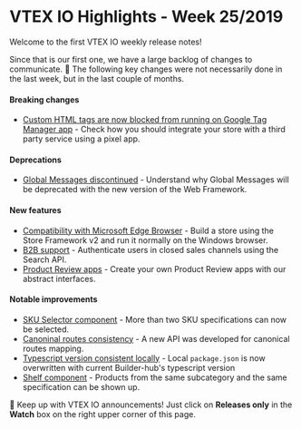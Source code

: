 # VTEX IO Highlights - Week 25/2019

Welcome to the first VTEX IO weekly release notes!

Since that is our first one, we have a large backlog of changes to communicate. 🚀 
The following key changes were not necessarily done in the last week, but in the last couple of months.

#### Breaking changes

-  [Custom HTML tags are now blocked from running on Google Tag Manager app](https://github.com/vtex-apps/release-notes/blob/master/2019-week-25/custom-html-tags-are-now-blocked-from-running-on-google-tag-manager-app.md) - Check how you should integrate your store with a third party service using a pixel app. 

#### Deprecations

- [Global Messages discontinued](https://github.com/vtex-apps/release-notes/blob/master/2019-week-25/global-messages-discontinued.md) - Understand why Global Messages will be deprecated with the new version of the Web Framework. 

#### New features

- [Compatibility with Microsoft Edge Browser](https://github.com/vtex-apps/release-notes/blob/master/2019-week-25/compatibility-with-microsoft-edge-browser.md) - Build a store using the Store Framework v2 and run it normally on the Windows browser. 
- [B2B support](https://github.com/vtex-apps/release-notes/blob/master/2019-week-25/B2B-support.md) - Authenticate users in closed sales channels using the Search API. 
- [Product Review apps](https://github.com/vtex-apps/release-notes/blob/master/2019-week-25/product-review-apps.md) - Create your own Product Review apps with our abstract interfaces. 

#### Notable improvements

- [SKU Selector component](https://github.com/vtex-apps/release-notes/blob/master/2019-week-25/sku-selector-component.md) - More than two SKU specifications can now be selected.
- [Canoninal routes consistency](https://github.com/vtex-apps/release-notes/blob/master/2019-week-25/canonical-routes-consistency.md) - A new API was developed for canonical routes mapping. 
- [Typescript version consistent locally](https://github.com/vtex-apps/release-notes/blob/master/2019-week-25/typescript-versions-consistent-locally.md) - Local `package.json` is now overwritten with current Builder-hub's typescript version
- [Shelf component](https://github.com/vtex-apps/release-notes/blob/master/2019-week-25/shelf-component.md) - Products from the same subcategory and the same specification can be shown up. 

🔔 Keep up with VTEX IO announcements! Just click on <strong>Releases only</strong> in the <strong>Watch</strong> box on the right upper corner of this page.
